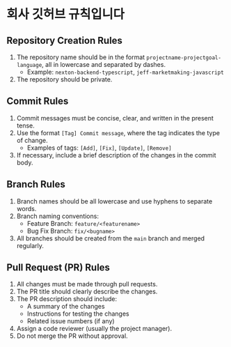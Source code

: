 # 회사 깃허브 규칙입니다

## Repository Creation Rules

1. The repository name should be in the format `projectname-projectgoal-language`, all in lowercase and separated by dashes.
    - Example: `nexton-backend-typescript`, `jeff-marketmaking-javascript`
2. The repository should be private.

## Commit Rules

1. Commit messages must be concise, clear, and written in the present tense.
2. Use the format `[Tag] Commit message`, where the tag indicates the type of change.
    - Examples of tags: `[Add]`, `[Fix]`, `[Update]`, `[Remove]`
3. If necessary, include a brief description of the changes in the commit body.

## Branch Rules

1. Branch names should be all lowercase and use hyphens to separate words.
2. Branch naming conventions:
    - Feature Branch: `feature/<featurename>`
    - Bug Fix Branch: `fix/<bugname>`
3. All branches should be created from the `main` branch and merged regularly.

## Pull Request (PR) Rules

1. All changes must be made through pull requests.
2. The PR title should clearly describe the changes.
3. The PR description should include:
    - A summary of the changes
    - Instructions for testing the changes
    - Related issue numbers (if any)
4. Assign a code reviewer (usually the project manager).
5. Do not merge the PR without approval.
